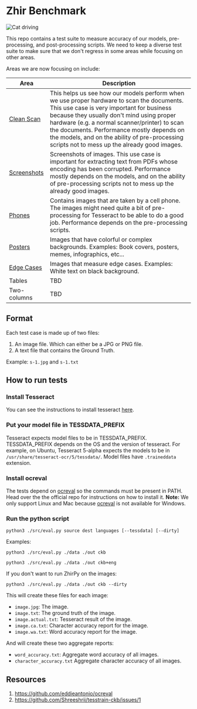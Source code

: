 # Zhir Benchmark

![Cat driving](https://media1.tenor.com/images/b5db61d6f086de808c17fd34eb9870a9/tenor.gif?itemid=16109266)

This repo contains a test suite to measure accuracy of our models, pre-processing, and post-processing scripts. We need to keep a diverse test suite to make sure that we don't regress in some areas while focusing on other areas.

Areas we are now focusing on include:

| Area                              | Description                                                                                                                                                                                                                                                                                                                                                                          |
| --------------------------------- | ------------------------------------------------------------------------------------------------------------------------------------------------------------------------------------------------------------------------------------------------------------------------------------------------------------------------------------------------------------------------------------ |
| [Clean Scan](./data/clean-scans)  | This helps us see how our models perform when we use proper hardware to scan the documents. This use case is very important for business because they usually don't mind using proper hardware (e.g. a normal scanner/printer) to scan the documents. Performance mostly depends on the models, and on the ability of pre-processing scripts not to mess up the already good images. |
| [Screenshots](./data/screenshots) | Screenshots of images. This use case is important for extracting text from PDFs whose encoding has been corrupted. Performance mostly depends on the models, and on the ability of pre-processing scripts not to mess up the already good images.                                                                                                                                    |
| [Phones](./data/phones)           | Contains images that are taken by a cell phone. The images might need quite a bit of pre-processing for Tesseract to be able to do a good job. Performance depends on the pre-processing scripts.                                                                                                                                                                                    |
| [Posters](./data/posters)         | Images that have colorful or complex backgrounds. Examples: Book covers, posters, memes, infographics, etc...                                                                                                                                                                                                                                                                        |
| [Edge Cases](./data/edge-cases)   | Images that measure edge cases. Examples: White text on black background.                                                                                                                                                                                                                                                                                                            |
| Tables                            | TBD                                                                                                                                                                                                                                                                                                                                                                                  |
| Two-columns                       | TBD                                                                                                                                                                                                                                                                                                                                                                                  |

## Format

Each test case is made up of two files:

1. An image file. Which can either be a JPG or PNG file.
2. A text file that contains the Ground Truth.

Example: `s-1.jpg` and `s-1.txt`

## How to run tests

### Install Tesseract
You can see the instructions to install tesseract [here](https://tesseract-ocr.github.io/tessdoc/Installation.html).

### Put your model file in TESSDATA_PREFIX
Tesseract expects model files to be in TESSDATA_PREFIX. TESSDATA_PREFIX depends on the OS and the version of tesseract. For example, on Ubuntu, Tesseract 5-alpha expects the models to be in `/usr/share/tesseract-ocr/5/tessdata/`. Model files have `.traineddata` extension.

### Install ocreval

The tests depend on [ocreval](https://github.com/eddieantonio/ocreval) so the commands must be present in PATH. Head over the the official repo for instructions on how to install it. **Note:** We only support Linux and Mac because [ocreval](https://github.com/eddieantonio/ocreval) is not available for Windows.

### Run the python script

```
python3 ./src/eval.py source dest languages [--tessdata] [--dirty]
```

Examples:

```
python3 ./src/eval.py ./data ./out ckb
```

```
python3 ./src/eval.py ./data ./out ckb+eng
```

If you don't want to run ZhirPy on the images:

```
python3 ./src/eval.py ./data ./out ckb --dirty
```

This will create these files for each image:

- `image.jpg`: The image.
- `image.txt`: The ground truth of the image.
- `image.actual.txt`: Tesseract result of the image.
- `image.ca.txt`: Character accuracy report for the image.
- `image.wa.txt`: Word accuracy report for the image.

And will create these two aggregate reports:

- `word_accuracy.txt`: Aggregate word accuracy of all images.
- `character_accuracy.txt` Aggregate character accuracy of all images.

## Resources

1. https://github.com/eddieantonio/ocreval
2. https://github.com/Shreeshrii/tesstrain-ckb/issues/1
